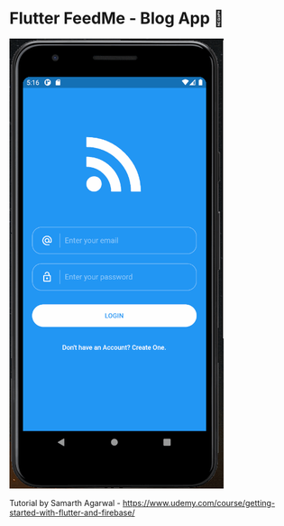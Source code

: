 # Flutter FeedMe - Blog App 💬

![Finished App](https://github.com/Edenik/Images/blob/master/FeedMe%20Blog%20App.gif)


Tutorial by Samarth Agarwal - 
https://www.udemy.com/course/getting-started-with-flutter-and-firebase/